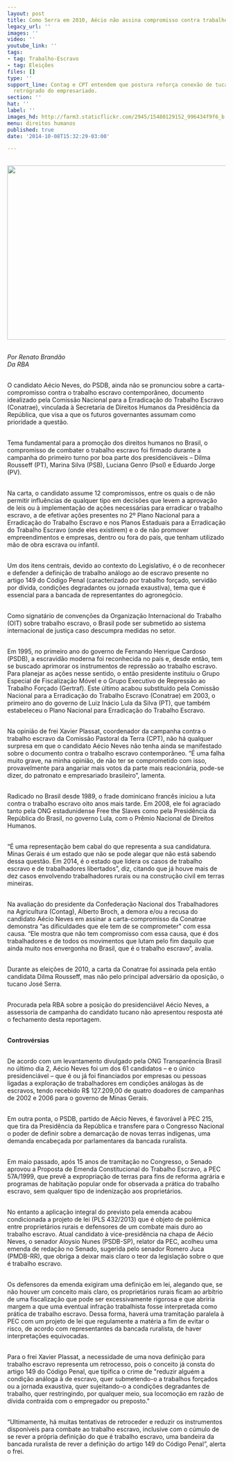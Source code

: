 ```yaml
---
layout: post
title: Como Serra em 2010, Aécio não assina compromisso contra trabalho escravo
legacy_url: ''
images: ''
video: ''
youtube_link: ''
tags:
- tag: Trabalho-Escravo
- tag: Eleições
files: []
type: ''
support_line: Contag e CPT entendem que postura reforça conexão de tucano com setor
  retrógrado do empresariado.
section: ''
hat: ''
label: ''
images_hd: http://farm3.staticflickr.com/2945/15480129152_996434f9f6_b.jpg
menu: direitos humanos
published: true
date: '2014-10-08T15:32:29-03:00'

---
```

<p><br />
<img alt="" height="402" src="http://farm3.staticflickr.com/2945/15480129152_996434f9f6_b.jpg" width="640" /></p>

<p><br />
<em>Por Renato Brand&atilde;o<br />
Da RBA</em></p>

<p><br />
O candidato A&eacute;cio Neves, do PSDB, ainda n&atilde;o se pronunciou sobre a carta-compromisso contra o trabalho escravo contempor&acirc;neo, documento idealizado pela Comiss&atilde;o Nacional para a Erradica&ccedil;&atilde;o do Trabalho Escravo (Conatrae), vinculada &agrave; Secretaria de Direitos Humanos da Presid&ecirc;ncia da Rep&uacute;blica, que visa a que os futuros governantes assumam como prioridade a quest&atilde;o.</p>

<p><br />
Tema fundamental para a promo&ccedil;&atilde;o dos direitos humanos no Brasil, o compromisso de combater o trabalho escravo foi firmado durante a campanha do primeiro turno por boa parte dos presidenci&aacute;veis &ndash; Dilma Rousseff (PT), Marina Silva (PSB), Luciana Genro (Psol) e Eduardo Jorge (PV).</p>

<p><br />
Na carta, o candidato assume 12 compromissos, entre os quais o de n&atilde;o permitir influ&ecirc;ncias de qualquer tipo em decis&otilde;es que levem a aprova&ccedil;&atilde;o de leis ou &agrave; implementa&ccedil;&atilde;o de a&ccedil;&otilde;es necess&aacute;rias para erradicar o trabalho escravo, a de efetivar a&ccedil;&otilde;es presentes no 2&ordm; Plano Nacional para a Erradica&ccedil;&atilde;o do Trabalho Escravo e nos Planos Estaduais para a Erradica&ccedil;&atilde;o do Trabalho Escravo (onde eles existirem) e o de n&atilde;o promover empreendimentos e empresas, dentro ou fora do pa&iacute;s, que tenham utilizado m&atilde;o de obra escrava ou infantil.</p>

<p><br />
Um dos itens centrais, devido ao contexto do Legislativo, &eacute; o de reconhecer e defender a defini&ccedil;&atilde;o de trabalho an&aacute;logo ao de escravo presente no artigo 149 do C&oacute;digo Penal (caracterizado por trabalho for&ccedil;ado, servid&atilde;o por d&iacute;vida, condi&ccedil;&otilde;es degradantes ou jornada exaustiva), tema que &eacute; essencial para a bancada de representantes do agroneg&oacute;cio. &nbsp;</p>

<p><br />
Como signat&aacute;rio de conven&ccedil;&otilde;es da Organiza&ccedil;&atilde;o Internacional do Trabalho (OIT) sobre trabalho escravo, o Brasil pode ser submetido ao sistema internacional de justi&ccedil;a caso descumpra medidas no setor.</p>

<p><br />
Em 1995, no primeiro ano do governo de Fernando Henrique Cardoso (PSDB), a escravid&atilde;o moderna foi reconhecida no pa&iacute;s e, desde ent&atilde;o, tem se buscado aprimorar os instrumentos de repress&atilde;o ao trabalho escravo. Para planejar as a&ccedil;&otilde;es nesse sentido, o ent&atilde;o presidente instituiu o Grupo Especial de Fiscaliza&ccedil;&atilde;o M&oacute;vel e o Grupo Executivo de Repress&atilde;o ao Trabalho For&ccedil;ado (Gertraf). Este &uacute;ltimo acabou substitu&iacute;do pela Comiss&atilde;o Nacional para a Erradica&ccedil;&atilde;o do Trabalho Escravo (Conatrae) em 2003, o primeiro ano do governo de Luiz In&aacute;cio Lula da Silva (PT), que tamb&eacute;m estabeleceu o Plano Nacional para Erradica&ccedil;&atilde;o do Trabalho Escravo.</p>

<p><br />
Na opini&atilde;o de frei Xavier Plassat, coordenador da campanha contra o trabalho escravo da Comiss&atilde;o Pastoral da Terra (CPT), n&atilde;o h&aacute; qualquer surpresa em que o candidato A&eacute;cio Neves n&atilde;o tenha ainda se manifestado sobre o documento contra o trabalho escravo contempor&acirc;neo. &ldquo;&Eacute; uma falha muito grave, na minha opini&atilde;o, de n&atilde;o ter se comprometido com isso, provavelmente para angariar mais votos da parte mais reacion&aacute;ria, pode-se dizer, do patronato e empresariado brasileiro&rdquo;, lamenta.</p>

<p><br />
Radicado no Brasil desde 1989, o frade dominicano franc&ecirc;s iniciou a luta contra o trabalho escravo oito anos mais tarde. Em 2008, ele foi agraciado tanto pela ONG estadunidense Free the Slaves como pela Presid&ecirc;ncia da Rep&uacute;blica do Brasil, no governo Lula, com o Pr&ecirc;mio Nacional de Direitos Humanos.</p>

<p><br />
&ldquo;&Eacute; uma representa&ccedil;&atilde;o bem cabal do que representa a sua candidatura. Minas Gerais &eacute; um estado que n&atilde;o se pode alegar que n&atilde;o est&aacute; sabendo dessa quest&atilde;o. Em 2014, &eacute; o estado que lidera os casos de trabalho escravo e de trabalhadores libertados&rdquo;, diz, citando que j&aacute; houve mais de dez casos envolvendo trabalhadores rurais ou na constru&ccedil;&atilde;o civil em terras mineiras.</p>

<p><br />
Na avalia&ccedil;&atilde;o do presidente da Confedera&ccedil;&atilde;o Nacional dos Trabalhadores na Agricultura (Contag), Alberto Broch, a demora e/ou a recusa do candidato A&eacute;cio Neves em assinar a carta-compromisso da Conatrae demonstra &ldquo;as dificuldades que ele tem de se comprometer&quot; com essa causa. &ldquo;Ele mostra que n&atilde;o tem compromisso com essa causa, que &eacute; dos trabalhadores e de todos os movimentos que lutam pelo fim daquilo que ainda muito nos envergonha no Brasil, que &eacute; o trabalho escravo&rdquo;, avalia.</p>

<p><br />
Durante as elei&ccedil;&otilde;es de 2010, a carta da Conatrae foi assinada pela ent&atilde;o candidata Dilma Rousseff, mas n&atilde;o pelo principal advers&aacute;rio da oposi&ccedil;&atilde;o, o tucano Jos&eacute; Serra.</p>

<p><br />
Procurada pela RBA sobre a posi&ccedil;&atilde;o do presidenci&aacute;vel A&eacute;cio Neves, a assessoria de campanha do candidato tucano n&atilde;o apresentou resposta at&eacute; o fechamento desta reportagem.</p>

<p><br />
<strong>Controv&eacute;rsias</strong></p>

<p><br />
De acordo com um levantamento divulgado pela ONG Transpar&ecirc;ncia Brasil no &uacute;ltimo dia 2, A&eacute;cio Neves foi um dos 61 candidatos &ndash; e o &uacute;nico presidenci&aacute;vel &ndash; que &eacute; ou j&aacute; foi financiados por empresas ou pessoas ligadas a explora&ccedil;&atilde;o de trabalhadores em condi&ccedil;&otilde;es an&aacute;logas &agrave;s de escravos, tendo recebido R$ 127.209,00 de quatro doadores de campanhas de 2002 e 2006 para o governo de Minas Gerais.</p>

<p><br />
Em outra ponta, o PSDB, partido de A&eacute;cio Neves, &eacute; favor&aacute;vel &agrave; PEC 215, que tira da Presid&ecirc;ncia da Rep&uacute;blica e transfere para o Congresso Nacional o poder de definir sobre a demarca&ccedil;&atilde;o de novas terras ind&iacute;genas, uma demanda encabe&ccedil;ada por parlamentares da bancada ruralista.</p>

<p><br />
Em maio passado, ap&oacute;s 15 anos de tramita&ccedil;&atilde;o no Congresso, o Senado aprovou a Proposta de Emenda Constitucional do Trabalho Escravo, a PEC 57A/1999, que prev&ecirc; a expropria&ccedil;&atilde;o de terras para fins de reforma agr&aacute;ria e programas de habita&ccedil;&atilde;o popular onde for observada a pr&aacute;tica do trabalho escravo, sem qualquer tipo de indeniza&ccedil;&atilde;o aos propriet&aacute;rios.</p>

<p><br />
No entanto a aplica&ccedil;&atilde;o integral do previsto pela emenda acabou condicionada a projeto de lei (PLS 432/2013) que &eacute; objeto de pol&ecirc;mica entre propriet&aacute;rios rurais e defensores de um combate mais duro ao trabalho escravo. Atual candidato &agrave; vice-presid&ecirc;ncia na chapa de A&eacute;cio Neves, o senador Aloysio Nunes (PSDB-SP), relator da PEC, acolheu uma emenda de reda&ccedil;&atilde;o no Senado, sugerida pelo senador Romero Juca (PMDB-RR), que obriga a deixar mais claro o teor da legisla&ccedil;&atilde;o sobre o que &eacute; trabalho escravo.</p>

<p><br />
Os defensores da emenda exigiram uma defini&ccedil;&atilde;o em lei, alegando que, se n&atilde;o houver um conceito mais claro, os propriet&aacute;rios rurais ficam ao arb&iacute;trio de uma fiscaliza&ccedil;&atilde;o que pode ser excessivamente rigorosa e que abriria margem a que uma eventual infra&ccedil;&atilde;o trabalhista fosse interpretada como pr&aacute;tica de trabalho escravo. Dessa forma, haver&aacute; uma tramita&ccedil;&atilde;o paralela &agrave; PEC com um projeto de lei que regulamente a mat&eacute;ria a fim de evitar o risco, de acordo com representantes da bancada ruralista, de haver interpreta&ccedil;&otilde;es equivocadas.</p>

<p><br />
Para o frei Xavier Plassat, a necessidade de uma nova defini&ccedil;&atilde;o para trabalho escravo representa um retrocesso, pois o conceito j&aacute; consta do artigo 149 do C&oacute;digo Penal, que tipifica o crime de &quot;reduzir algu&eacute;m a condi&ccedil;&atilde;o an&aacute;loga &agrave; de escravo, quer submetendo-o a trabalhos for&ccedil;ados ou a jornada exaustiva, quer sujeitando-o a condi&ccedil;&otilde;es degradantes de trabalho, quer restringindo, por qualquer meio, sua locomo&ccedil;&atilde;o em raz&atilde;o de d&iacute;vida contra&iacute;da com o empregador ou preposto.&quot;</p>

<p><br />
&ldquo;Ultimamente, h&aacute; muitas tentativas de retroceder e reduzir os instrumentos dispon&iacute;veis para combate ao trabalho escravo, inclusive com o c&uacute;mulo de se rever a pr&oacute;pria defini&ccedil;&atilde;o do que &eacute; trabalho escravo, uma bandeira da bancada ruralista de rever a defini&ccedil;&atilde;o do artigo 149 do C&oacute;digo Penal&rdquo;, alerta o frei.</p>
